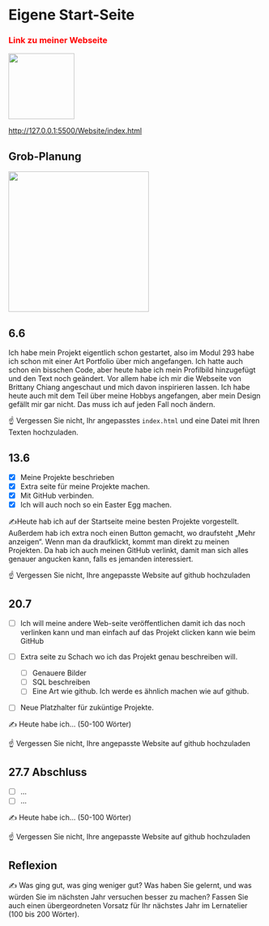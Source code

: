 # Eigene Start-Seite

<h3 style="color: red;"> Link zu meiner Webseite </h3>

<img src="https://github.com/user-attachments/assets/81ecf001-8b89-4d9b-a872-a1bbcfe7e736" width="130">


http://127.0.0.1:5500/Website/index.html


## Grob-Planung


<img src="https://github.com/user-attachments/assets/6ed134ff-38d7-45ef-8838-11bf9671db54" width="277">

## 6.6

Ich habe mein Projekt eigentlich schon gestartet, also im Modul 293 habe ich schon mit einer Art Portfolio über mich angefangen. Ich hatte auch schon ein bisschen Code, aber heute habe ich mein Profilbild hinzugefügt und den Text noch geändert. Vor allem habe ich mir die Webseite von Brittany Chiang angeschaut und mich davon inspirieren lassen. Ich habe heute auch mit dem Teil über meine Hobbys angefangen, aber mein Design gefällt mir gar nicht. Das muss ich auf jeden Fall noch ändern.

☝️ Vergessen Sie nicht, Ihr angepasstes `index.html` und eine Datei mit Ihren Texten hochzuladen.

## 13.6

- [x] Meine Projekte beschrieben
- [x] Extra seite für meine Projekte machen.
- [x] Mit GitHub verbinden. 
- [x] Ich will auch noch so ein Easter Egg machen. 

✍️Heute hab ich auf der Startseite meine besten Projekte vorgestellt. Außerdem hab ich extra noch einen Button gemacht, wo draufsteht „Mehr anzeigen“. Wenn man da draufklickt, kommt man direkt zu meinen Projekten. Da hab ich auch meinen GitHub verlinkt, damit man sich alles genauer angucken kann, falls es jemanden interessiert.

☝️ Vergessen Sie nicht, Ihre angepasste Website auf github hochzuladen

## 20.7

- [ ] Ich will meine andere Web-seite veröffentlichen damit ich das noch verlinken kann und man einfach auf das Projekt clicken kann wie beim GitHub
- [ ] Extra seite zu Schach wo ich das Projekt genau beschreiben will.
   - [ ] Genauere Bilder
   - [ ] SQL beschreiben
   - [ ] Eine Art wie github. Ich werde es ähnlich machen wie auf github. 
- [ ] Neue Platzhalter für zuküntige Projekte. 


✍️ Heute habe ich... (50-100 Wörter)

☝️ Vergessen Sie nicht, Ihre angepasste Website auf github hochzuladen

## 27.7 Abschluss

- [ ] ...
- [ ] ...

✍️ Heute habe ich... (50-100 Wörter)

☝️ Vergessen Sie nicht, Ihre angepasste Website auf github hochzuladen

## Reflexion

✍️ Was ging gut, was ging weniger gut? Was haben Sie gelernt, und was würden Sie im nächsten Jahr versuchen besser zu machen? Fassen Sie auch einen übergeordneten Vorsatz für Ihr nächstes Jahr im Lernatelier (100 bis 200 Wörter).
